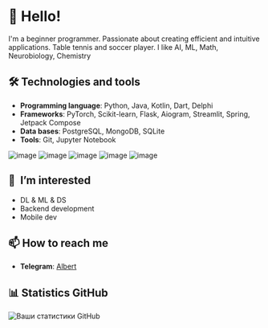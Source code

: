 # 👋 Hello!

I'm a beginner programmer. Passionate about creating efficient and intuitive applications. Table tennis and soccer player. I like AI, ML, Math, Neurobiology, Chemistry

## 🛠️ Technologies and tools
- **Programming language**: Python, Java, Kotlin, Dart, Delphi
- **Frameworks**: PyTorch, Scikit-learn, Flask, Aiogram, Streamlit, Spring, Jetpack Compose
- **Data bases**: PostgreSQL, MongoDB, SQLite
- **Tools**: Git, Jupyter Notebook

![image](https://github.com/user-attachments/assets/8a898156-0498-47bb-8b1c-7376df1f2ec3) ![image](https://github.com/user-attachments/assets/3f1740cb-cdd7-4149-8965-735b3fe91f0f) ![image](https://github.com/user-attachments/assets/bfc38ab0-dc16-4e16-b8fc-dae05c08c1bf) ![image](https://github.com/user-attachments/assets/f5624cd6-38cc-4178-a510-de020f57afbc) ![image](https://github.com/user-attachments/assets/dd9ea9bf-af2d-44aa-9260-a9f79dcd3cfd)


## 🌱  I’m interested 
- DL & ML & DS
- Backend development 
- Mobile dev

## 📫 How to reach me
- **Telegram**: [Albert](https://t.me/itbert) 

## 📊 Statistics GitHub 
![Ваши статистики GitHub](https://github-readme-stats.vercel.app/api?username=itbert&show_icons=true&theme=radical) 
